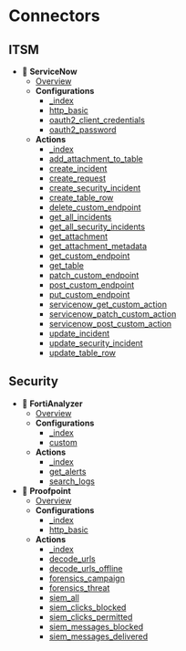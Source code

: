 # Connectors

## ITSM
- 📁 **ServiceNow**
  - [Overview](Connectors/ServiceNow/overview.md)
  - **Configurations**
    - [_index](Connectors/ServiceNow/Configurations/_index.md)
    - [http_basic](Connectors/ServiceNow/Configurations/http_basic.md)
    - [oauth2_client_credentials](Connectors/ServiceNow/Configurations/oauth2_client_credentials.md)
    - [oauth2_password](Connectors/ServiceNow/Configurations/oauth2_password.md)
  - **Actions**
    - [_index](Connectors/ServiceNow/Actions/_index.md)
    - [add_attachment_to_table](Connectors/ServiceNow/Actions/add_attachment_to_table.md)
    - [create_incident](Connectors/ServiceNow/Actions/create_incident.md)
    - [create_request](Connectors/ServiceNow/Actions/create_request.md)
    - [create_security_incident](Connectors/ServiceNow/Actions/create_security_incident.md)
    - [create_table_row](Connectors/ServiceNow/Actions/create_table_row.md)
    - [delete_custom_endpoint](Connectors/ServiceNow/Actions/delete_custom_endpoint.md)
    - [get_all_incidents](Connectors/ServiceNow/Actions/get_all_incidents.md)
    - [get_all_security_incidents](Connectors/ServiceNow/Actions/get_all_security_incidents.md)
    - [get_attachment](Connectors/ServiceNow/Actions/get_attachment.md)
    - [get_attachment_metadata](Connectors/ServiceNow/Actions/get_attachment_metadata.md)
    - [get_custom_endpoint](Connectors/ServiceNow/Actions/get_custom_endpoint.md)
    - [get_table](Connectors/ServiceNow/Actions/get_table.md)
    - [patch_custom_endpoint](Connectors/ServiceNow/Actions/patch_custom_endpoint.md)
    - [post_custom_endpoint](Connectors/ServiceNow/Actions/post_custom_endpoint.md)
    - [put_custom_endpoint](Connectors/ServiceNow/Actions/put_custom_endpoint.md)
    - [servicenow_get_custom_action](Connectors/ServiceNow/Actions/servicenow_get_custom_action.md)
    - [servicenow_patch_custom_action](Connectors/ServiceNow/Actions/servicenow_patch_custom_action.md)
    - [servicenow_post_custom_action](Connectors/ServiceNow/Actions/servicenow_post_custom_action.md)
    - [update_incident](Connectors/ServiceNow/Actions/update_incident.md)
    - [update_security_incident](Connectors/ServiceNow/Actions/update_security_incident.md)
    - [update_table_row](Connectors/ServiceNow/Actions/update_table_row.md)

## Security
- 📁 **FortiAnalyzer**
  - [Overview](Connectors/FortiAnalyzer/overview.md)
  - **Configurations**
    - [_index](Connectors/FortiAnalyzer/Configurations/_index.md)
    - [custom](Connectors/FortiAnalyzer/Configurations/custom.md)
  - **Actions**
    - [_index](Connectors/FortiAnalyzer/Actions/_index.md)
    - [get_alerts](Connectors/FortiAnalyzer/Actions/get_alerts.md)
    - [search_logs](Connectors/FortiAnalyzer/Actions/search_logs.md)
- 📁 **Proofpoint**
  - [Overview](Connectors/Proofpoint/overview.md)
  - **Configurations**
    - [_index](Connectors/Proofpoint/Configurations/_index.md)
    - [http_basic](Connectors/Proofpoint/Configurations/http_basic.md)
  - **Actions**
    - [_index](Connectors/Proofpoint/Actions/_index.md)
    - [decode_urls](Connectors/Proofpoint/Actions/decode_urls.md)
    - [decode_urls_offline](Connectors/Proofpoint/Actions/decode_urls_offline.md)
    - [forensics_campaign](Connectors/Proofpoint/Actions/forensics_campaign.md)
    - [forensics_threat](Connectors/Proofpoint/Actions/forensics_threat.md)
    - [siem_all](Connectors/Proofpoint/Actions/siem_all.md)
    - [siem_clicks_blocked](Connectors/Proofpoint/Actions/siem_clicks_blocked.md)
    - [siem_clicks_permitted](Connectors/Proofpoint/Actions/siem_clicks_permitted.md)
    - [siem_messages_blocked](Connectors/Proofpoint/Actions/siem_messages_blocked.md)
    - [siem_messages_delivered](Connectors/Proofpoint/Actions/siem_messages_delivered.md)